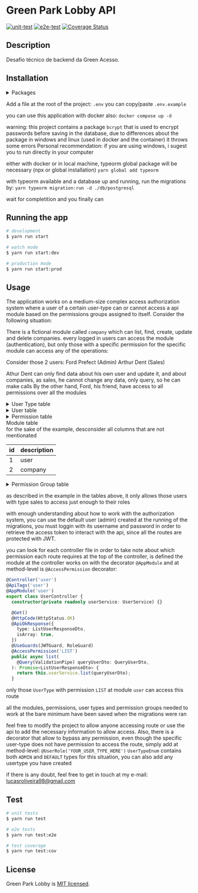 # Green Park Lobby API

[![unit-test](https://github.com/LucasRodriguesOliveira/green-park-lobby/actions/workflows/unit-test.yaml/badge.svg?event=pull_request)](https://github.com/LucasRodriguesOliveira/green-park-lobby/actions/workflows/unit-test.yaml)
[![e2e-test](https://github.com/LucasRodriguesOliveira/green-park-lobby/actions/workflows/e2e-test.yaml/badge.svg?event=pull_request)](https://github.com/LucasRodriguesOliveira/green-park-lobby/actions/workflows/e2e-test.yaml)
[![Coverage Status](https://coveralls.io/repos/github/LucasRodriguesOliveira/green-park-lobby/badge.svg?branch=ft/ticket-batch)](https://coveralls.io/github/LucasRodriguesOliveira/green-park-lobby?branch=ft/ticket-batch)

## Description
Desafio técnico de backend da Green Acesso.

## Installation

<details>
<summary>Packages</summary>
  <details>
  <summary>npm</summary>

  ```bash
  $ npm i
  ```
  </details>

  <details>
  <summary>yarn</summary>

  ```bash
  $ yarn
  ```

  </details>
</details>

Add a file at the root of the project: `.env`
you can copy/paste `.env.example`

you can use this application with docker also:
`docker compose up -d`

warning: this project contains a package `bcrypt` that is used to encrypt passwords
before saving in the database, due to differences about the package in windows and linux (used in docker and the container) it throws some errors
Personal recommendation: if you are using windows, i sugest you to run directly in your
computer

either with docker or in local machine, typeorm global package will be necessary (npx or global installation)
`yarn global add typeorm`

with typeorm available and a database up and running, run the migrations by:
`yarn typeorm migration:run -d ./db/postgresql`

wait for completition and you finally can

## Running the app

```bash
# development
$ yarn run start

# watch mode
$ yarn run start:dev

# production mode
$ yarn run start:prod
```

## Usage
The application works on a medium-size complex access authorization system where a user of a certain user-type can or cannot access a api module based on the permissions groups assigned to itself. Consider the following situation:

There is a fictional module called `company` which can list, find, create, update and delete companies. every logged in users can access the module (authentication), but only those with a specific permission for the specific module can access any of the operations:

Consider those 2 users:
Ford Prefect (Admin)
Arthur Dent (Sales)

Athur Dent can only find data about his own user and update it, and about companies, as sales, he cannot change any data, only query, so he can make calls
By the other hand, Ford, his friend, have access to all permissions over all the modules

<details>
<summary>User Type table</summary>
for the sake of the example, desconsider all columns that are not mentionated

| id | description |
| --- | --- |
| 1 | ADMIN |
| 2 | SALES |
</details>

<details>
<summary>User table</summary>
for the sake of the example, desconsider all columns that are not mentionated

| id | name | username | userTypeId |
| --- | --- | --- | --- |
| 1 | Ford Prefect | f.prefect | 1 |
| 2 | Arthur Dent | a.dent | 2 |
</details>

<details>
<summary>Permission table</summary>
for the sake of the example, desconsider all columns that are not mentionated

| id | description |
| --- | --- |
| 1 | LIST |
| 2 | FIND |
| 3 | CREATE |
| 4 | UPDATE |
| 5 | DELETE |
</details>

<detais>
<summary>Module table</summary>
for the sake of the example, desconsider all columns that are not mentionated

| id | description |
| --- | --- |
| 1 | user |
| 2 | company |
</details>

<details>
<summary>Permission Group table</summary>
for the sake of the example, desconsider all columns that are not mentionated

| id | userTypeId | moduleId | permissionId |
| --- | --- | --- | --- |
| 1 | 1 | 1 | 1 |
| 2 | 1 | 1 | 2 |
| 3 | 1 | 1 | 3 |
| 4 | 1 | 1 | 4 |
| 5 | 1 | 1 | 5 |
| 6 | 1 | 2 | 1 |
| 7 | 1 | 2 | 2 |
| 8 | 1 | 2 | 3 |
| 9 | 1 | 2 | 4 |
| 10 | 1 | 2 | 5 |
| 11 | 2 | 1 | 2 |
| 12 | 2 | 1 | 4 |
| 13 | 2 | 2 | 1 |
| 14 | 2 | 2 | 2 |
</details>

as described in the example in the tables above, it only allows those users with type sales to access just enough to their roles

with enough understanding about how to work with the authorization system, you can use the default user (admin) created at the running of the migrations, you must loggin with its username and password in order to retrieve the access token to interact with the api, since all the routes are protected with JWT.

you can look for each controller file in order to take note about which permission each route requires
at the top of the controller, is defined the module at the controller works on with the decorator `@AppModule` and at method-level is `@AccessPermission` decorator:
```typescript
@Controller('user')
@ApiTags('user')
@AppModule('user')
export class UserController {
  constructor(private readonly userService: UserService) {}

  @Get()
  @HttpCode(HttpStatus.OK)
  @ApiOkResponse({
    type: ListUserResponseDto,
    isArray: true,
  })
  @UseGuards(JWTGuard, RoleGuard)
  @AccessPermission('LIST')
  public async list(
    @Query(ValidationPipe) queryUserDto: QueryUserDto,
  ): Promise<ListUserResponseDto> {
    return this.userService.list(queryUserDto);
  }
```

only those `UserType` with permission `LIST` at module `user` can access this route

all the modules, permissions, user types and permission groups needed to work at the bare minimum have been saved when the migrations were ran

feel free to modify the project to allow anyone accessing route or use the api to add the necessary information to allow access. Also, there is a decorator that allow to bypass any permission, even though the specific user-type does not have permission to access the route, simply add at method-level: `@UserRole('YOUR_USER_TYPE_HERE')`
`UserTypeEnum` contains both `ADMIN` and `DEFAULT` types for this situation, you can also add any usertype you have created

if there is any doubt, feel free to get in touch at my e-mail:
[lucasroliveira98@gmail.com](lucasroliveira98@gmail.com)

## Test

```bash
# unit tests
$ yarn run test

# e2e tests
$ yarn run test:e2e

# test coverage
$ yarn run test:cov
```

## License

Green Park Lobby is [MIT licensed](LICENSE).
